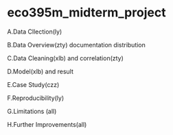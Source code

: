 # eco395m_midterm_project


A.Data Cllection(ly)

B.Data Overview(zty)
documentation
distribution

C.Data Cleaning(xlb) and correlation(zty)

D.Model(xlb) and result

E.Case Study(czz)

F.Reproducibility(ly)

G.Limitations (all)

H.Further Improvements(all)


